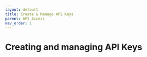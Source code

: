 ```yaml
---
layout: default
title: Create & Manage API Keys
parent: API Access
nav_order: 1
---
```


# Creating and managing API Keys

